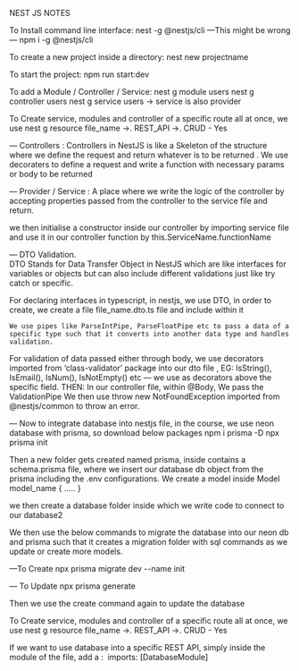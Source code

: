 NEST JS NOTES


To Install command line interface:  nest -g @nestjs/cli —This might be wrong
				— npm i -g @nestjs/cli

To create a new project inside a directory: nest new projectname

To start the project: npm run start:dev

To add a Module / Controller / Service:  nest g module users
								     nest g controller users
								     nest g service users  -> service is also provider

To Create service, modules and controller of a specific route all at once, we use
nest g resource file_name ->.  REST_API   ->.  CRUD - Yes


— Controllers : Controllers in NestJS is like a Skeleton of the structure where we define the request and return whatever is to be returned .
We use decoraters to define a request and write a function with necessary params or body to be returned 


— Provider / Service : A place where we write the logic of the controller by accepting properties passed from the controller to the service file and return.

we then initialise a constructor inside our controller by importing service file and use it in our controller function by
this.ServiceName.functionName





— DTO Validation.  
	DTO Stands for Data Transfer Object in NestJS which are like interfaces for variables or objects but can also include different validations just like try catch or specific.

For declaring interfaces in typescript, in nestjs, we use DTO, in order to create, we create a file file_name.dto.ts file and include within it

	We use pipes like ParseIntPipe, ParseFloatPipe etc to pass a data of a specific type such that it converts into another data type and handles validation.

For validation of data passed either through body, we use decorators imported from ‘class-validator’ package into our dto file , 
	EG: IsString(), IsEmail(), IsNum(), IsNotEmpty() etc — we use as decorators above the specific field.
THEN: In our controller file, within @Body, We pass the ValidationPipe 
We then use throw new NotFoundException imported from @nestjs/common to throw an error.



— Now to integrate database into nestjs file, in the course, we use neon database with prisma, so download below packages
npm i prisma -D
npx prisma init

Then a new folder gets created named prisma, inside contains a schema.prisma file, where we insert our database db object from the prisma including the .env configurations.
 We create a model inside Model model_name {
	…..
}


we then create a database folder inside which we write code to connect to our database2

We then use the below commands to migrate the database into our neon db and prisma such that it creates a migration folder with sql commands as we update or create more models.

—To Create
npx prisma migrate dev --name init

— To Update
npx prisma generate

Then we use the create command again to update the database


To Create service, modules and controller of a specific route all at once, we use
nest g resource file_name ->.  REST_API   ->.  CRUD - Yes

If we want to use database into a specific REST API, simply inside the module of the file, add a :  imports: [DatabaseModule]




